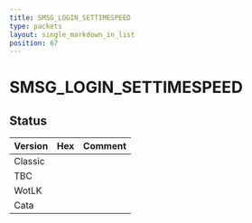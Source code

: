 ```yaml
---
title: SMSG_LOGIN_SETTIMESPEED
type: packets
layout: single_markdown_in_list
position: 67
---
```


# SMSG_LOGIN_SETTIMESPEED

## Status

Version | Hex | Comment
---------- | ---------- | ---------- 
Classic |  |  
TBC |  |  
WotLK |  |  
Cata |  |  
